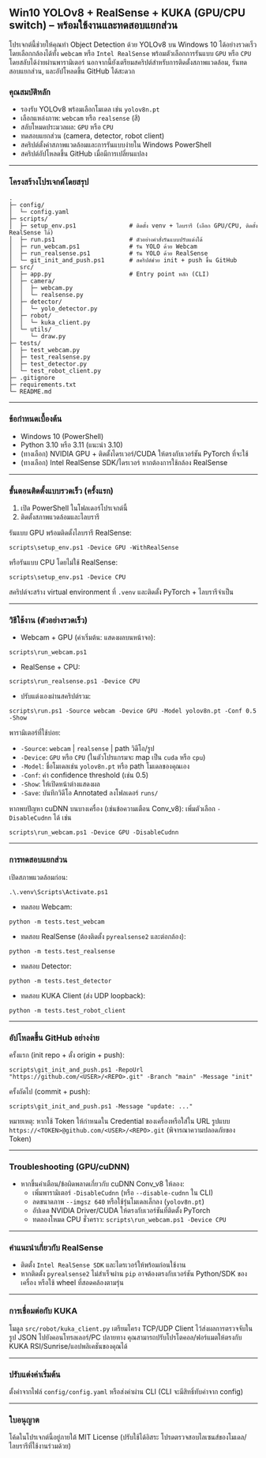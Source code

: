 ## Win10 YOLOv8 + RealSense + KUKA (GPU/CPU switch) – พร้อมใช้งานและทดสอบแยกส่วน

โปรเจกต์นี้ช่วยให้คุณทำ Object Detection ด้วย YOLOv8 บน Windows 10 ได้อย่างรวดเร็ว โดยเลือกกล้องได้ทั้ง `webcam` หรือ `Intel RealSense` พร้อมตัวเลือกการรันแบบ `GPU` หรือ `CPU` โดยสลับได้ง่ายผ่านพารามิเตอร์ นอกจากนี้ยังเตรียมสคริปต์สำหรับการติดตั้งสภาพแวดล้อม, รันทดสอบแยกส่วน, และอัปโหลดขึ้น GitHub ได้สะดวก

### คุณสมบัติหลัก
- รองรับ YOLOv8 พร้อมเลือกโมเดล เช่น `yolov8n.pt`
- เลือกแหล่งภาพ: `webcam` หรือ `realsense` (สี)
- สลับโหมดประมวลผล: `GPU` หรือ `CPU`
- ทดสอบแยกส่วน (camera, detector, robot client)
- สคริปต์ตั้งค่าสภาพแวดล้อมและการรันแบบง่ายใน Windows PowerShell
- สคริปต์อัปโหลดขึ้น GitHub เมื่อมีการเปลี่ยนแปลง

---

### โครงสร้างโปรเจกต์โดยสรุป

```
.
├─ config/
│  └─ config.yaml
├─ scripts/
│  ├─ setup_env.ps1               # ติดตั้ง venv + ไลบรารี (เลือก GPU/CPU, ติดตั้ง RealSense ได้)
│  ├─ run.ps1                     # ตัวอย่างคำสั่งรันแบบปรับแต่งได้
│  ├─ run_webcam.ps1              # รัน YOLO ด้วย Webcam
│  ├─ run_realsense.ps1           # รัน YOLO ด้วย RealSense
│  └─ git_init_and_push.ps1       # สคริปต์ช่วย init + push ขึ้น GitHub
├─ src/
│  ├─ app.py                      # Entry point หลัก (CLI)
│  ├─ camera/
│  │  ├─ webcam.py
│  │  └─ realsense.py
│  ├─ detector/
│  │  └─ yolo_detector.py
│  ├─ robot/
│  │  └─ kuka_client.py
│  └─ utils/
│     └─ draw.py
├─ tests/
│  ├─ test_webcam.py
│  ├─ test_realsense.py
│  ├─ test_detector.py
│  └─ test_robot_client.py
├─ .gitignore
├─ requirements.txt
└─ README.md
```

---

### ข้อกำหนดเบื้องต้น
- Windows 10 (PowerShell)
- Python 3.10 หรือ 3.11 (แนะนำ 3.10)
- (ทางเลือก) NVIDIA GPU + ติดตั้งไดรเวอร์/CUDA ให้ตรงกับเวอร์ชัน PyTorch ที่จะใช้
- (ทางเลือก) Intel RealSense SDK/ไดรเวอร์ หากต้องการใช้กล้อง RealSense

---

### ขั้นตอนติดตั้งแบบรวดเร็ว (ครั้งแรก)
1) เปิด PowerShell ในโฟลเดอร์โปรเจกต์นี้
2) ติดตั้งสภาพแวดล้อมและไลบรารี

รันแบบ GPU พร้อมติดตั้งไลบรารี RealSense:

```
scripts\setup_env.ps1 -Device GPU -WithRealSense
```

หรือรันแบบ CPU โดยไม่ใช้ RealSense:

```
scripts\setup_env.ps1 -Device CPU
```

สคริปต์จะสร้าง virtual environment ที่ `.venv` และติดตั้ง PyTorch + ไลบรารีจำเป็น

---

### วิธีใช้งาน (ตัวอย่างรวดเร็ว)
- Webcam + GPU (ค่าเริ่มต้น: แสดงผลบนหน้าจอ):
```
scripts\run_webcam.ps1
```

- RealSense + CPU:
```
scripts\run_realsense.ps1 -Device CPU
```

- ปรับแต่งเองผ่านสคริปต์รวม:
```
scripts\run.ps1 -Source webcam -Device GPU -Model yolov8n.pt -Conf 0.5 -Show
```

พารามิเตอร์ที่ใช้บ่อย:
- `-Source`: `webcam` | `realsense` | path วิดีโอ/รูป
- `-Device`: `GPU` หรือ `CPU` (ในตัวโปรแกรมจะ map เป็น `cuda` หรือ `cpu`)
- `-Model`: ชื่อโมเดลเช่น `yolov8n.pt` หรือ path โมเดลของคุณเอง
- `-Conf`: ค่า confidence threshold (เช่น 0.5)
- `-Show`: ให้เปิดหน้าต่างแสดงผล
- `-Save`: บันทึกวิดีโอ Annotated ลงโฟลเดอร์ `runs/`

หากพบปัญหา cuDNN บนบางเครื่อง (เช่นข้อความเตือน Conv_v8): เพิ่มตัวเลือก `-DisableCudnn` ได้ เช่น
```
scripts\run_webcam.ps1 -Device GPU -DisableCudnn
```

---

### การทดสอบแยกส่วน
เปิดสภาพแวดล้อมก่อน:
```
.\.venv\Scripts\Activate.ps1
```

- ทดสอบ Webcam:
```
python -m tests.test_webcam
```

- ทดสอบ RealSense (ต้องติดตั้ง `pyrealsense2` และต่อกล้อง):
```
python -m tests.test_realsense
```

- ทดสอบ Detector:
```
python -m tests.test_detector
```

- ทดสอบ KUKA Client (ส่ง UDP loopback):
```
python -m tests.test_robot_client
```

---

### อัปโหลดขึ้น GitHub อย่างง่าย
ครั้งแรก (init repo + ตั้ง origin + push):
```
scripts\git_init_and_push.ps1 -RepoUrl "https://github.com/<USER>/<REPO>.git" -Branch "main" -Message "init" 
```

ครั้งถัดไป (commit + push):
```
scripts\git_init_and_push.ps1 -Message "update: ..."
```

หมายเหตุ: หากใช้ Token ให้กำหนดใน Credential ของเครื่องหรือใส่ใน URL รูปแบบ `https://<TOKEN>@github.com/<USER>/<REPO>.git` (พิจารณาความปลอดภัยของ Token)

---

### Troubleshooting (GPU/cuDNN)
- หากขึ้นคำเตือน/ข้อผิดพลาดเกี่ยวกับ cuDNN Conv_v8 ให้ลอง:
  - เพิ่มพารามิเตอร์ `-DisableCudnn` (หรือ `--disable-cudnn` ใน CLI)
  - ลดขนาดภาพ `--imgsz 640` หรือใช้รุ่นโมเดลเล็กลง (`yolov8n.pt`)
  - อัปเดต NVIDIA Driver/CUDA ให้ตรงกับเวอร์ชันที่ติดตั้ง PyTorch
  - ทดลองโหมด CPU ชั่วคราว: `scripts\run_webcam.ps1 -Device CPU`

---

### คำแนะนำเกี่ยวกับ RealSense
- ติดตั้ง `Intel RealSense SDK` และไดรเวอร์ให้พร้อมก่อนใช้งาน
- หากติดตั้ง `pyrealsense2` ไม่สำเร็จผ่าน `pip` อาจต้องตรงกับเวอร์ชัน Python/SDK ของเครื่อง หรือใช้ wheel ที่สอดคล้องตามรุ่น

---

### การเชื่อมต่อกับ KUKA
โมดูล `src/robot/kuka_client.py` เตรียมโครง TCP/UDP Client ไว้ส่งผลการตรวจจับในรูป JSON ไปยังคอนโทรลเลอร์/PC ปลายทาง คุณสามารถปรับโปรโตคอล/ฟอร์แมตให้ตรงกับ KUKA RSI/Sunrise/แอปพลิเคชันของคุณได้

---

### ปรับแต่งค่าเริ่มต้น
ตั้งค่าจากไฟล์ `config/config.yaml` หรือส่งค่าผ่าน CLI (CLI จะมีสิทธิ์ทับค่าจาก config)

---

### ใบอนุญาต
โค้ดในโปรเจกต์นี้อยู่ภายใต้ MIT License (ปรับใช้ได้อิสระ โปรดตรวจสอบไลเซนส์ของโมเดล/ไลบรารีที่ใช้งานร่วมด้วย)

